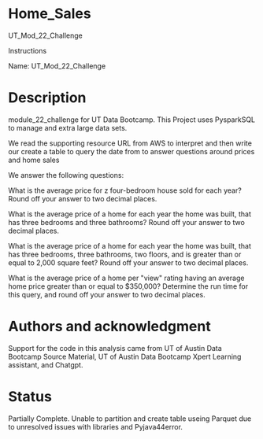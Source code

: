 # Home_Sales
UT_Mod_22_Challenge

Instructions

Name: UT_Mod_22_Challenge

# Description
module_22_challenge for UT Data Bootcamp. This Project uses PysparkSQL to manage and extra large data sets. 

We read the supporting resource URL from AWS to interpret and then write our create a table to query the date from to answer questions around prices and home sales

We answer the following questions:

What is the average price for z four-bedroom house sold for each year? Round off your answer to two decimal places.

What is the average price of a home for each year the home was built, that has three bedrooms and three bathrooms? Round off your answer to two decimal places.

What is the average price of a home for each year the home was built, that has three bedrooms, three bathrooms, two floors, and is greater than or equal to 2,000 square feet? Round off your answer to two decimal places.

What is the average price of a home per "view" rating having an average home price greater than or equal to $350,000? Determine the run time for this query, and round off your answer to two decimal places.

# Authors and acknowledgment
Support for the code in this analysis came from UT of Austin Data Bootcamp Source Material, UT of Austin Data Bootcamp Xpert Learning assistant, and Chatgpt.

# Status
Partially Complete. Unable to partition and create table useing Parquet due to unresolved issues with libraries and Pyjava44error. 
